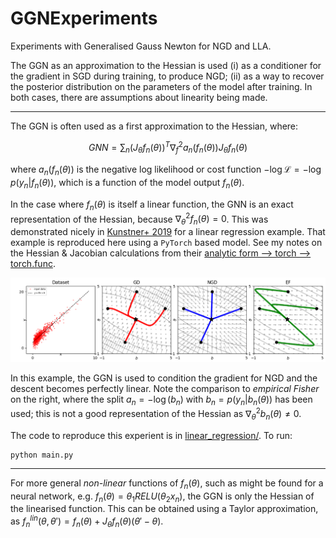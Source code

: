 # GGNExperiments
Experiments with Generalised Gauss Newton for NGD and LLA.

The GGN as an approximation to the Hessian is used (i) as a conditioner for the gradient in SGD during training, to produce NGD; (ii) as a way to recover the posterior distribution on the parameters of the model after training. In both cases, there are assumptions about linearity being made. 

---

The GGN is often used as a first approximation to the Hessian, where:

$$
GNN =  \sum_n (J_{\theta} f_n(\theta))^T \nabla_f^2 a_n(f_n(\theta)) J_{\theta} f_n(\theta) 
$$

where $a_n(f_n(\theta))$ is the negative log likelihood or cost function $-\log \mathcal{L} = -\log p(y_n | f_n(\theta))$, which is a function of the model output $f_n(\theta)$. 

In the case where $f_n(\theta)$ is itself a linear function, the GNN is an exact representation of the Hessian, because $\nabla^2_{\theta} f_n(\theta) = 0$. This was demonstrated nicely in [Kunstner+ 2019](https://arxiv.org/pdf/1905.12558) for a linear regression example. That example is reproduced here using a `PyTorch` based model. See my notes on  the Hessian & Jacobian calculations from their [analytic form --> torch --> torch.func](Notes.md).

![alt text](./linear_regression/vecfield.png)

In this example, the GGN is used to condition the gradient for NGD and the descent becomes perfectly linear. Note the comparison to _empirical Fisher_ on the right, where the split $a_n = -\log (b_n)$ with $b_n = p(y_n | b_n(\theta))$ has been used; this is not a good representation of the Hessian as $\nabla^2_{\theta} b_n(\theta) \neq 0$.

The code to reproduce this experient is in [linear_regression/](./linear_regression/). To run:

```
python main.py
```

---

For more general _non-linear_ functions of $f_n(\theta)$, such as might be found for a neural network, e.g. $f_n(\theta) = \theta_1 RELU (\theta_2 x_n)$, the GGN is only the Hessian of the linearised function. This can be obtained using a Taylor approximation, as $f_n^{lin}(\theta, \theta') = f_n(\theta) + J_{\theta} f_n(\theta) (\theta' - \theta)$.
